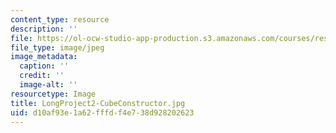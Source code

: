 ```yaml
---
content_type: resource
description: ''
file: https://ol-ocw-studio-app-production.s3.amazonaws.com/courses/res-3-003-learn-to-build-your-own-videogame-with-the-unity-game-engine-and-microsoft-kinect-january-iap-2017/d10af93e1a62fffdf4e738d928202623_LongProject2-CubeConstructor.jpg
file_type: image/jpeg
image_metadata:
  caption: ''
  credit: ''
  image-alt: ''
resourcetype: Image
title: LongProject2-CubeConstructor.jpg
uid: d10af93e-1a62-fffd-f4e7-38d928202623
---
```

